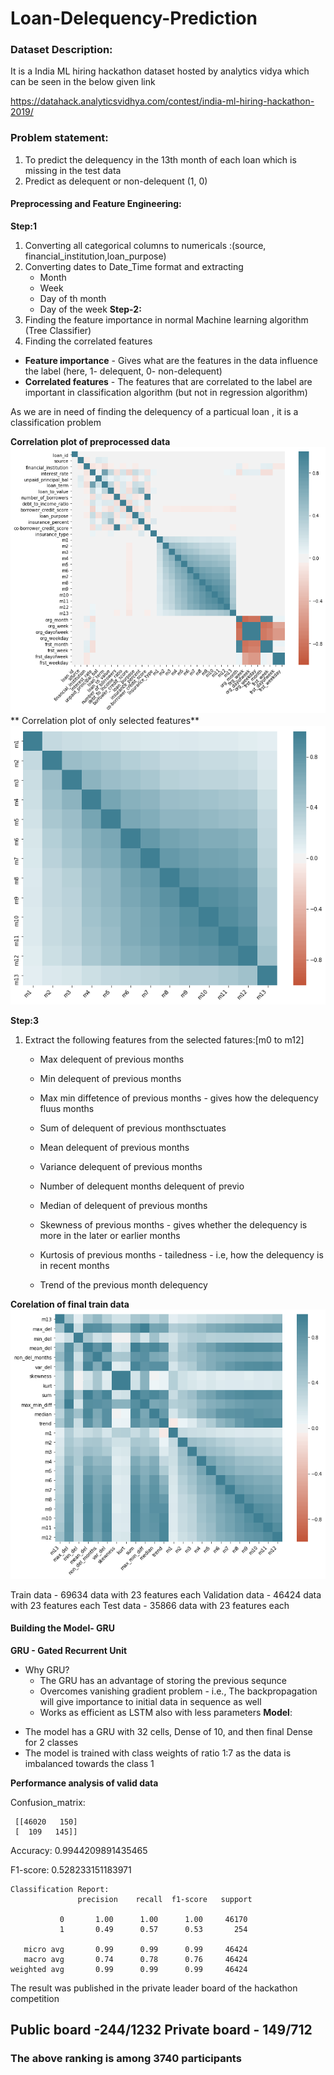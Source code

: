 # Loan-Delequency-Prediction
### Dataset Description:
It is a India ML hiring hackathon dataset hosted by analytics vidya which can be seen in the below given link


https://datahack.analyticsvidhya.com/contest/india-ml-hiring-hackathon-2019/

### Problem statement:
1. To predict the delequency in the 13th month of each loan which is missing in the test data
2. Predict as delequent or non-delequent (1, 0)

#### Preprocessing and Feature Engineering:
**Step:1**
1. Converting all categorical columns to numericals :(source, financial_institution,loan_purpose)
2. Converting dates to Date_Time format and extracting
    * Month
    * Week
    * Day of th month
    * Day of the week
**Step-2:**
1. Finding the feature importance in normal Machine learning algorithm (Tree Classifier)
2. Finding the correlated features 

* **Feature importance** - Gives what are the features in the data influence the label (here, 1- delequent, 0- non-delequent)
* **Correlated features** - The features that are correlated to the label are important in classification algorithm (but not in regression algorithm)

As we are in need of finding the delequency of a particual loan , it is a classification problem

**Correlation plot of preprocessed data**
![](images/correlation_plot.png)
** Correlation plot of only selected features**
![](images/correlation_plot_features.png)

**Step:3**
1. Extract the following features from the selected fatures:[m0 to m12]
    * Max delequent of previous months
    * Min delequent of previous months
    * Max min diffetence of previous months - gives how the delequency fluus months
    * Sum of delequent of previous monthsctuates
    * Mean delequent of previous months
    * Variance delequent of previous months
    * Number of delequent months delequent of previo

    * Median of delequent of previous months
    * Skewness of previous months - gives whether the delequency is more in the later or earlier months
    * Kurtosis of previous months -  tailedness - i.e, how the delequency is in recent months
    * Trend of the previous month delequency
    
**Corelation of final train data**
![](images/correlation_plot_train_data.png)

Train data - 69634 data with 23 features each
Validation data - 46424 data with 23 features each
Test data - 35866 data with 23 features each

#### Building the Model- GRU

**GRU - Gated Recurrent Unit**

* Why GRU?
    - The GRU has an advantage of storing the previous sequnce 
    - Overcomes vanishing gradient problem - i.e., The backpropagation will give importance to initial data in sequence as well
    - Works as efficient as LSTM also with less parameters
**Model**:

- The model has a GRU with 32 cells, Dense of 10, and then final Dense for 2 classes
- The model is trained with class weights of ratio 1:7 as the data is imbalanced towards the class 1

**Performance analysis of valid data**

Confusion_matrix:
```
 [[46020   150]
 [  109   145]]
``` 
Accuracy: 0.9944209891435465

F1-score: 0.528233151183971

```
Classification Report:
               precision    recall  f1-score   support

           0       1.00      1.00      1.00     46170
           1       0.49      0.57      0.53       254

   micro avg       0.99      0.99      0.99     46424
   macro avg       0.74      0.78      0.76     46424
weighted avg       0.99      0.99      0.99     46424
```

The result was published in the private leader board of the hackathon competition
## Public board -244/1232  Private board - 149/712 
### The above ranking is among 3740 participants
